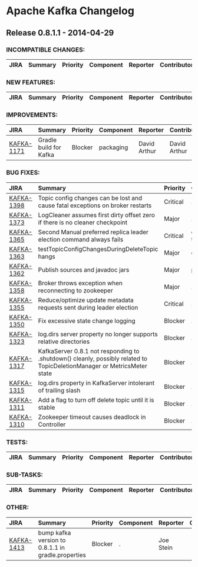 
<!---
# Licensed to the Apache Software Foundation (ASF) under one
# or more contributor license agreements.  See the NOTICE file
# distributed with this work for additional information
# regarding copyright ownership.  The ASF licenses this file
# to you under the Apache License, Version 2.0 (the
# "License"); you may not use this file except in compliance
# with the License.  You may obtain a copy of the License at
#
#     http://www.apache.org/licenses/LICENSE-2.0
#
# Unless required by applicable law or agreed to in writing, software
# distributed under the License is distributed on an "AS IS" BASIS,
# WITHOUT WARRANTIES OR CONDITIONS OF ANY KIND, either express or implied.
# See the License for the specific language governing permissions and
# limitations under the License.
-->
# Apache Kafka Changelog

## Release 0.8.1.1 - 2014-04-29

### INCOMPATIBLE CHANGES:

| JIRA | Summary | Priority | Component | Reporter | Contributor |
|:---- |:---- | :--- |:---- |:---- |:---- |


### NEW FEATURES:

| JIRA | Summary | Priority | Component | Reporter | Contributor |
|:---- |:---- | :--- |:---- |:---- |:---- |


### IMPROVEMENTS:

| JIRA | Summary | Priority | Component | Reporter | Contributor |
|:---- |:---- | :--- |:---- |:---- |:---- |
| [KAFKA-1171](https://issues.apache.org/jira/browse/KAFKA-1171) | Gradle build for Kafka |  Blocker | packaging | David Arthur | David Arthur |


### BUG FIXES:

| JIRA | Summary | Priority | Component | Reporter | Contributor |
|:---- |:---- | :--- |:---- |:---- |:---- |
| [KAFKA-1398](https://issues.apache.org/jira/browse/KAFKA-1398) | Topic config changes can be lost and cause fatal exceptions on broker restarts |  Critical | . | Joel Koshy | Jay Kreps |
| [KAFKA-1373](https://issues.apache.org/jira/browse/KAFKA-1373) | LogCleaner assumes first dirty offset zero if there is no cleaner checkpoint |  Major | . | Joel Koshy | Joel Koshy |
| [KAFKA-1365](https://issues.apache.org/jira/browse/KAFKA-1365) | Second Manual preferred replica leader election command always fails |  Critical | controller, tools | Ryan Berdeen | Neha Narkhede |
| [KAFKA-1363](https://issues.apache.org/jira/browse/KAFKA-1363) | testTopicConfigChangesDuringDeleteTopic hangs |  Major | core | Jun Rao | Timothy Chen |
| [KAFKA-1362](https://issues.apache.org/jira/browse/KAFKA-1362) | Publish sources and javadoc jars |  Major | packaging | Stevo Slavic | Joel Koshy |
| [KAFKA-1358](https://issues.apache.org/jira/browse/KAFKA-1358) | Broker throws exception when reconnecting to zookeeper |  Major | . | Timothy Chen | Timothy Chen |
| [KAFKA-1355](https://issues.apache.org/jira/browse/KAFKA-1355) | Reduce/optimize update metadata requests sent during leader election |  Critical | . | Joel Koshy |  |
| [KAFKA-1350](https://issues.apache.org/jira/browse/KAFKA-1350) | Fix excessive state change logging |  Blocker | . | Joel Koshy | Neha Narkhede |
| [KAFKA-1323](https://issues.apache.org/jira/browse/KAFKA-1323) | log.dirs server property no longer supports relative directories |  Blocker | . | Joel Koshy |  |
| [KAFKA-1317](https://issues.apache.org/jira/browse/KAFKA-1317) | KafkaServer 0.8.1 not responding to .shutdown() cleanly, possibly related to TopicDeletionManager or MetricsMeter state |  Blocker | . | Brent Bradbury | Timothy Chen |
| [KAFKA-1315](https://issues.apache.org/jira/browse/KAFKA-1315) | log.dirs property in KafkaServer intolerant of trailing slash |  Blocker | . | Brent Bradbury | Timothy Chen |
| [KAFKA-1311](https://issues.apache.org/jira/browse/KAFKA-1311) | Add a flag to turn off delete topic until it is stable |  Blocker | . | Neha Narkhede | Neha Narkhede |
| [KAFKA-1310](https://issues.apache.org/jira/browse/KAFKA-1310) | Zookeeper timeout causes deadlock in Controller |  Blocker | . | Fedor Korotkiy | Neha Narkhede |


### TESTS:

| JIRA | Summary | Priority | Component | Reporter | Contributor |
|:---- |:---- | :--- |:---- |:---- |:---- |


### SUB-TASKS:

| JIRA | Summary | Priority | Component | Reporter | Contributor |
|:---- |:---- | :--- |:---- |:---- |:---- |


### OTHER:

| JIRA | Summary | Priority | Component | Reporter | Contributor |
|:---- |:---- | :--- |:---- |:---- |:---- |
| [KAFKA-1413](https://issues.apache.org/jira/browse/KAFKA-1413) | bump kafka version to 0.8.1.1 in gradle.properties |  Blocker | . | Joe Stein |  |


